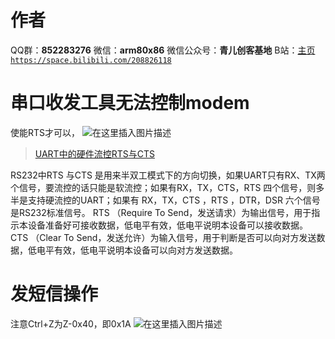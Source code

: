 ﻿# 作者
QQ群：**852283276**
微信：**arm80x86**
微信公众号：**青儿创客基地**
B站：[主页 `https://space.bilibili.com/208826118`](https://space.bilibili.com/208826118)

# 串口收发工具无法控制modem
使能RTS才可以，
![在这里插入图片描述](https://img-blog.csdnimg.cn/20181204233424505.PNG?x-oss-process=image/watermark,type_ZmFuZ3poZW5naGVpdGk,shadow_10,text_aHR0cHM6Ly9ibG9nLmNzZG4ubmV0L1podV9aaHVfMjAwOQ==,size_16,color_FFFFFF,t_70)

> [UART中的硬件流控RTS与CTS](https://blog.csdn.net/zeroboundary/article/details/8966586)

RS232中RTS 与CTS 是用来半双工模式下的方向切换，如果UART只有RX、TX两个信号，要流控的话只能是软流控；如果有RX，TX，CTS，RTS 四个信号，则多半是支持硬流控的UART；如果有 RX，TX，CTS ，RTS ，DTR，DSR 六个信号是RS232标准信号。
RTS （Require To Send，发送请求）为输出信号，用于指示本设备准备好可接收数据，低电平有效，低电平说明本设备可以接收数据。
CTS （Clear To Send，发送允许）为输入信号，用于判断是否可以向对方发送数据，低电平有效，低电平说明本设备可以向对方发送数据。


# 发短信操作
注意Ctrl+Z为Z-0x40，即0x1A
![在这里插入图片描述](https://img-blog.csdnimg.cn/20181204233920561.PNG?x-oss-process=image/watermark,type_ZmFuZ3poZW5naGVpdGk,shadow_10,text_aHR0cHM6Ly9ibG9nLmNzZG4ubmV0L1podV9aaHVfMjAwOQ==,size_16,color_FFFFFF,t_70)
